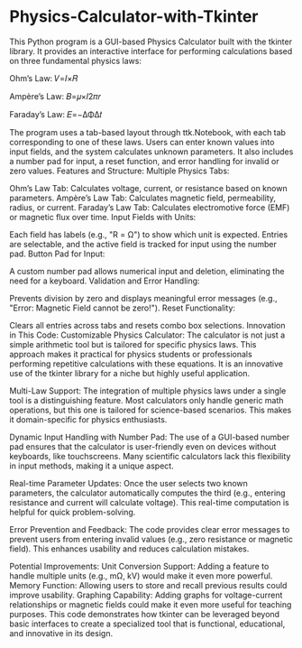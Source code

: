 # Physics-Calculator-with-Tkinter
This Python program is a GUI-based Physics Calculator built with the tkinter library. It provides an interactive interface for performing calculations based on three fundamental physics laws:

Ohm’s Law: 𝑉=𝐼×𝑅

Ampère’s Law: 𝐵=𝜇×𝐼2𝜋𝑟

Faraday’s Law: 𝐸=−ΔΦΔ𝑡

The program uses a tab-based layout through ttk.Notebook, with each tab corresponding to one of these laws. Users can enter known values into input fields, and the system calculates unknown parameters.
It also includes a number pad for input, a reset function, and error handling for invalid or zero values.
Features and Structure:
Multiple Physics Tabs:

Ohm’s Law Tab: Calculates voltage, current, or resistance based on known parameters.
Ampère’s Law Tab: Calculates magnetic field, permeability, radius, or current.
Faraday’s Law Tab: Calculates electromotive force (EMF) or magnetic flux over time.
Input Fields with Units:

Each field has labels (e.g., "R = Ω") to show which unit is expected.
Entries are selectable, and the active field is tracked for input using the number pad.
Button Pad for Input:

A custom number pad allows numerical input and deletion, eliminating the need for a keyboard.
Validation and Error Handling:

Prevents division by zero and displays meaningful error messages (e.g., "Error: Magnetic Field cannot be zero!").
Reset Functionality:

Clears all entries across tabs and resets combo box selections.
Innovation in This Code:
Customizable Physics Calculator:
The calculator is not just a simple arithmetic tool but is tailored for specific physics laws. This approach makes it practical for physics students or professionals performing repetitive calculations with these equations. It is an innovative use of the tkinter library for a niche but highly useful application.

Multi-Law Support:
The integration of multiple physics laws under a single tool is a distinguishing feature. Most calculators only handle generic math operations, but this one is tailored for science-based scenarios. This makes it domain-specific for physics enthusiasts.

Dynamic Input Handling with Number Pad:
The use of a GUI-based number pad ensures that the calculator is user-friendly even on devices without keyboards, like touchscreens. Many scientific calculators lack this flexibility in input methods, making it a unique aspect.

Real-time Parameter Updates:
Once the user selects two known parameters, the calculator automatically computes the third (e.g., entering resistance and current will calculate voltage). This real-time computation is helpful for quick problem-solving.

Error Prevention and Feedback:
The code provides clear error messages to prevent users from entering invalid values (e.g., zero resistance or magnetic field). This enhances usability and reduces calculation mistakes.

Potential Improvements:
Unit Conversion Support: Adding a feature to handle multiple units (e.g., mΩ, kV) would make it even more powerful.
Memory Function: Allowing users to store and recall previous results could improve usability.
Graphing Capability: Adding graphs for voltage-current relationships or magnetic fields could make it even more useful for teaching purposes.
This code demonstrates how tkinter can be leveraged beyond basic interfaces to create a specialized tool that is functional, educational, and innovative in its design.
